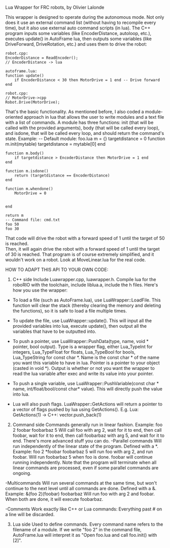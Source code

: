 Lua Wrapper for FRC robots, by Olivier Lalonde

This wrapper is designed to operate during the autonomous mode. Not only does it use an external command list (without having to recompile every time), but it 
also use external auto command scripts (in lua). The C++ program inputs some variables (like EncoderDistance, autoloop, etc.), executes update() in AutoFrame lua,
then outputs some variables (like DriveForward, DriveRotation, etc.) and uses them to drive the robot:

	robot.cpp:
	EncoderDistance = ReadEncoder();
	// EncoderDistance -> lua

	autoframe.lua:
	function update()
		if EncoderDistance < 30 then MotorDrive = 1 end -- Drive forward
	end
	
	robot.cpp:
	// MotorDrive->cpp
	Robot.Drive(MotorDrive);

That's the basic functionality. As mentioned before, I also coded a module-oriented approach in lua that allows the user to write modules and a text file with
a list of commands.  A module has three functions: init (that will be called with the provided arguments), body (that will be called every loop), and isdone, 
that will be called every loop, and should return the command's state. Example:
	-- Default module: foo.lua
	m = {}
	targetdistance = 0
	function m.init(mytable)
		targetdistance = mytable[0]
	end
	
	function m.body()
		if targetdistance > EncoderDistance then MotorDrive = 1 end
	end
	
	function m.isdone()
		return (targetdistance == EncoderDistance)
	end
	
	function m.whendone()
		MotorDrive = 0
		
		
	end	

	return m
	-- Command file: cmd.txt
	foo 50
	foo 30
	
That code will drive the robot with a forward speed of 1 until the target of 50 is reached.  
Then, it will again drive the robot with a forward speed of 1 until the target of 30 is reached. That program is of course extremely simplified, and it wouldn't
work on a robot. Look at MoveLinear.lua for the real code.
		
HOW TO ADAPT THIS API TO YOUR OWN CODE:

1) C++ side
Include Luawrapper.cpp, luawrapper.h. Compile lua for the roboRIO with the toolchain, include liblua.a, include the h files.  Here's how you use the wrapper:
- To load a file (such as AutoFrame.lua), use LuaWrapper::LoadFile. This function will clear the stack (thereby clearing the memory and deleting the functions), so it is safe to load a file multiple times.

- To update the file, use LuaWrapper::update(). This will input all the provided variables into lua, execute update(), then output all the variables that have to be
  outputted into.
  
- To push a pointer, use LuaWrapper::PushData(type, name, void * pointer, bool output).  Type is a wrapper flag, either Lua_TypeInt for integers, Lua_TypeFloat for floats, Lua_TypeBool for bools, 
  Lua_TypeString for const char *.  Name is the const char * of the name you want this variable to have in lua.  Pointer is a pointer to your object (casted in void *).
  Output is whether or not you want the wrapper to read the lua variable after exec and write its value into your pointer. 
 
- To push a single variable, use LuaWrapper::PushVariable(const char * name, int/float/bool/const char* value).  This will directly push the value into lua.

- Lua will also push flags.  LuaWrapper::GetActions will return a pointer to a vector of flags pushed by lua using GetActions().  E.g. Lua: GetActions(1) -> C++: vector.push_back(1)

2) Command side
Commands generally run in linear fashion. Example:
	foo 2
	foobar 
	foobarbaz 5
Will call foo with arg 2, wait for it to end, then call foobar, wait for it to end, then call foobarbaz with arg 5, and wait for it to end.
There's more advanced stuff you can do.
-Parallel commands
	Will run independently of the linear state of the program. Defined with a *.  Example:
	foo 2
	*foobar
	foobarbaz 5
	will run foo with arg 2, and run foobar.  Will run foobarbaz 5 when foo is done.  foobar will continue running independently.  Note that the program will terminate
	when all linear commands are processed, even if some parallel commands are ongoing. 
	
-Multicommands
	Will run several commands at the same time, but won't continue to the next level until all commands are done. Defined with a &. Example:
	&(foo 2)(foobar)
	foobarbaz
	Will run foo with arg 2 and foobar.  When both are done, it will execute foobarbaz. 
	
-Comments
	Work exactly like C++ or Lua commands: Everything past # on a line will be discarded. 
	
3) Lua side
Used to define commands.  Every command name refers to the filename of a module. 
If we write "foo 2" in the command file, AutoFrame.lua will interpret it as "Open foo.lua and call foo.init() with [2]".  

	